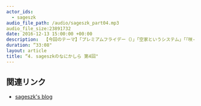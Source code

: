 ```yaml
---
actor_ids: 
  - sageszk
audio_file_path: /audio/sageszk_part04.mp3
audio_file_size:23891732
date: 2016-12-13 15:00:00 +00:00
description:  【今回のテーマ】「プレミアムフライデー（）」「空家というシステム」「『咲-Saki-』を観たよという報告」
duration: “33:08"
layout: article
title: “4. sageszkのなにかしら 第4回"
---
```


## 関連リンク

- [sageszk's blog](http://sageszk.hatenablog.com/entry/2016/12/13/150000)
